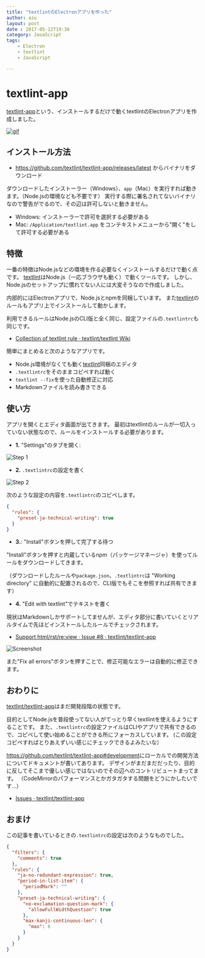 ```yaml
---
title: "textlintのElectronアプリを作った"
author: azu
layout: post
date : 2017-05-12T19:36
category: JavaScript
tags:
    - Electron
    - textlint
    - JavaScript

---
```


# textlint-app

[textlint-app](https://github.com/textlint/textlint-app "textlint-app")という、インストールするだけで動くtextlintのElectronアプリを作成しました。

[![gif](https://media.giphy.com/media/3o7buj7KnuEurvGVm8/giphy.gif)](https://github.com/textlint/textlint-app)


## インストール方法

- <https://github.com/textlint/textlint-app/releases/latest> からバイナリをダウンロード

ダウンロードしたインストーラー（Windows）、`app`（Mac）を実行すれば動きます。（Node.jsの環境なども不要です）
実行する際に署名されてないバイナリなので警告がでるので、その辺は許可しないと動きません。

- Windows: インストーラーで許可を選択する必要がある
- Mac: `/Application/textlint.app` をコンテキストメニューから"開く"をして許可する必要がある

## 特徴

一番の特徴はNode.jsなどの環境を作る必要なくインストールするだけで動く点です。
[textlint](https://github.com/textlint/textlint "textlint")はNode.js（一応ブラウザも動く）で動くツールです。
しかし、Node.jsのセットアップに慣れてない人には大変そうなので作成しました。

内部的にはElectronアプリで、Node.jsとnpmを同梱しています。
また[textlint](https://github.com/textlint/textlint "textlint")のルールもアプリ上でインストールして動かします。

利用できるルールはNode.jsのCLI版と全く同じ、設定ファイルの`.textlintrc`も同じです。

- [Collection of textlint rule · textlint/textlint Wiki](https://github.com/textlint/textlint/wiki/Collection-of-textlint-rule "Collection of textlint rule · textlint/textlint Wiki")

簡単にまとめると次のようなアプリです。

- Node.js環境がなくても動く[textlint](https://github.com/textlint/textlint "textlint")同梱のエディタ
- `.textlintrc`をそのままコピペすれば動く
- `textlint --fix`を使った自動修正に対応
- Markdownファイルを読み書きできる


## 使い方

アプリを開くとエディタ画面が出てきます。
最初はtextlintのルールが一切入っていない状態なので、ルールをインストールする必要があります。

- **1.** "Settings"のタブを開く:

![Step 1](http://efcl.info/wp-content/uploads/2017/05/12-1494586278.png)

- **2.** `.textlintrc`の設定を書く

![Step 2](http://efcl.info/wp-content/uploads/2017/05/12-1494586443.png)

次のような設定の内容を`.textlintrc`のコピペします。

```json
{
  "rules": {
    "preset-ja-technical-writing": true
  }
}
```

- **3.**: "Install"ボタンを押して完了する待つ

"Install"ボタンを押すと内蔵しているnpm（パッケージマネージャ）を使ってルールをダウンロードしてきます。

（ダウンロードしたルールや`package.json`、`.textlintrc`は "Working directory" に自動的に配置されるので、CLI版でもそこを参照すれば共有できます）

- **4.** "Edit with textlint"でテキストを書く

現状はMarkdownしかサポートしてませんが、エディタ部分に書いていくとリアルタイムで先ほどインストールしたルールでチェックされます。

- [Support html/rst/re:view · Issue #8 · textlint/textlint-app](https://github.com/textlint/textlint-app/issues/8 "Support html/rst/re:view · Issue #8 · textlint/textlint-app")

![Screenshot](http://efcl.info/wp-content/uploads/2017/05/12-1494586618.png)

また"Fix all errors"ボタンを押すことで、修正可能なエラーは自動的に修正できます。

## おわりに

[textlint/textlint-app](https://github.com/textlint/textlint-app "textlint/textlint-app: textlint standalone application top on Electron.")はまだ開発段階の状態です。

目的としてNode.jsを普段使ってない人がてっとり早くtextlintを使えるようにすることです。
また、`.textlintrc`の設定ファイルはCLIやアプリで共有できるので、コピペして使い始めることができる所にフォーカスしています。
(この設定コピペすればとりあえずいい感じにチェックできるよみたいな）

<https://github.com/textlint/textlint-app#development>にローカルでの開発方法についてドキュメントが書いてあります。
デザインがまだまだだったり、目的に反してそこまで優しい感じではないのでその辺へのコントリビュートまってます。
（CodeMirrorのパフォーマンスとかガタガタする問題をどうにかしたいです…）

- [Issues · textlint/textlint-app](https://github.com/textlint/textlint-app/issues "Issues · textlint/textlint-app")

## おまけ

この記事を書いているときの`.textlintrc`の設定は次のようなものでした。

```json
{
  "filters": {
    "comments": true
  },
  "rules": {
    "ja-no-redundant-expression": true,
    "period-in-list-item": {
      "periodMark": ""
    },
    "preset-ja-technical-writing": {
      "no-exclamation-question-mark": {
        "allowFullWidthQuestion": true
      },
      "max-kanji-continuous-len": {
        "max": 6
      }
    }
  }
}
```
